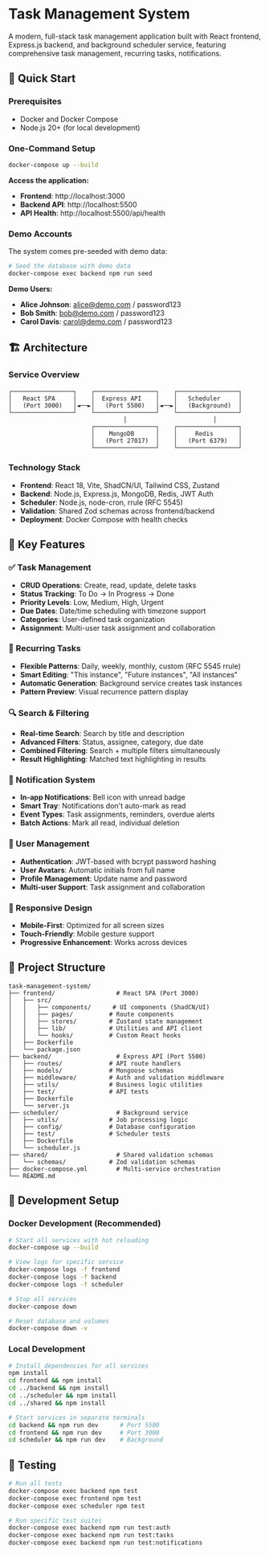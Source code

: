 # Task Management System

A modern, full-stack task management application built with React frontend, Express.js backend, and background scheduler service, featuring comprehensive task management, recurring tasks, notifications.

## 🚀 Quick Start

### Prerequisites

- Docker and Docker Compose
- Node.js 20+ (for local development)

### One-Command Setup

```bash
docker-compose up --build
```

**Access the application:**
- **Frontend**: http://localhost:3000
- **Backend API**: http://localhost:5500
- **API Health**: http://localhost:5500/api/health

### Demo Accounts

The system comes pre-seeded with demo data:

```bash
# Seed the database with demo data
docker-compose exec backend npm run seed
```

**Demo Users:**
- **Alice Johnson**: alice@demo.com / password123
- **Bob Smith**: bob@demo.com / password123  
- **Carol Davis**: carol@demo.com / password123

## 🏗️ Architecture

### Service Overview

```
┌─────────────────┐    ┌─────────────────┐    ┌─────────────────┐
│   React SPA     │    │  Express API    │    │   Scheduler     │
│   (Port 3000)   │◄──►│   (Port 5500)   │◄──►│   (Background)  │
└─────────────────┘    └─────────────────┘    └─────────────────┘
                                │                        │
                       ┌─────────────────┐    ┌─────────────────┐
                       │    MongoDB      │    │     Redis       │
                       │   (Port 27017)  │    │   (Port 6379)   │
                       └─────────────────┘    └─────────────────┘
```

### Technology Stack

- **Frontend**: React 18, Vite, ShadCN/UI, Tailwind CSS, Zustand
- **Backend**: Node.js, Express.js, MongoDB, Redis, JWT Auth
- **Scheduler**: Node.js, node-cron, rrule (RFC 5545)
- **Validation**: Shared Zod schemas across frontend/backend
- **Deployment**: Docker Compose with health checks

## 🎯 Key Features

### ✅ Task Management
- **CRUD Operations**: Create, read, update, delete tasks
- **Status Tracking**: To Do → In Progress → Done
- **Priority Levels**: Low, Medium, High, Urgent
- **Due Dates**: Date/time scheduling with timezone support
- **Categories**: User-defined task organization
- **Assignment**: Multi-user task assignment and collaboration

### 🔄 Recurring Tasks
- **Flexible Patterns**: Daily, weekly, monthly, custom (RFC 5545 rrule)
- **Smart Editing**: "This instance", "Future instances", "All instances"
- **Automatic Generation**: Background service creates task instances
- **Pattern Preview**: Visual recurrence pattern display

### 🔍 Search & Filtering
- **Real-time Search**: Search by title and description
- **Advanced Filters**: Status, assignee, category, due date
- **Combined Filtering**: Search + multiple filters simultaneously
- **Result Highlighting**: Matched text highlighting in results

### 🔔 Notification System
- **In-app Notifications**: Bell icon with unread badge
- **Smart Tray**: Notifications don't auto-mark as read
- **Event Types**: Task assignments, reminders, overdue alerts
- **Batch Actions**: Mark all read, individual deletion

### 👥 User Management
- **Authentication**: JWT-based with bcrypt password hashing
- **User Avatars**: Automatic initials from full name
- **Profile Management**: Update name and password
- **Multi-user Support**: Task assignment and collaboration

### 📱 Responsive Design
- **Mobile-First**: Optimized for all screen sizes
- **Touch-Friendly**: Mobile gesture support
- **Progressive Enhancement**: Works across devices

## 📁 Project Structure

```
task-management-system/
├── frontend/                 # React SPA (Port 3000)
│   ├── src/
│   │   ├── components/      # UI components (ShadCN/UI)
│   │   ├── pages/          # Route components
│   │   ├── stores/         # Zustand state management
│   │   ├── lib/            # Utilities and API client
│   │   └── hooks/          # Custom React hooks
│   ├── Dockerfile
│   └── package.json
├── backend/                  # Express API (Port 5500)
│   ├── routes/             # API route handlers
│   ├── models/             # Mongoose schemas
│   ├── middleware/         # Auth and validation middleware
│   ├── utils/              # Business logic utilities
│   ├── test/               # API tests
│   ├── Dockerfile
│   └── server.js
├── scheduler/                # Background service
│   ├── utils/              # Job processing logic
│   ├── config/             # Database configuration
│   ├── test/               # Scheduler tests
│   ├── Dockerfile
│   └── scheduler.js
├── shared/                   # Shared validation schemas
│   └── schemas/            # Zod validation schemas
├── docker-compose.yml        # Multi-service orchestration
└── README.md
```

## 🔧 Development Setup

### Docker Development (Recommended)

```bash
# Start all services with hot reloading
docker-compose up --build

# View logs for specific service
docker-compose logs -f frontend
docker-compose logs -f backend
docker-compose logs -f scheduler

# Stop all services
docker-compose down

# Reset database and volumes
docker-compose down -v
```

### Local Development

```bash
# Install dependencies for all services
npm install
cd frontend && npm install
cd ../backend && npm install
cd ../scheduler && npm install
cd ../shared && npm install

# Start services in separate terminals
cd backend && npm run dev      # Port 5500
cd frontend && npm run dev     # Port 3000
cd scheduler && npm run dev    # Background
```

## 🧪 Testing

```bash
# Run all tests
docker-compose exec backend npm test
docker-compose exec frontend npm test
docker-compose exec scheduler npm test

# Run specific test suites
docker-compose exec backend npm run test:auth
docker-compose exec backend npm run test:tasks
docker-compose exec backend npm run test:notifications
```
